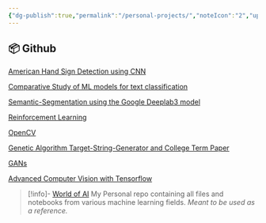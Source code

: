 ```yaml
---
{"dg-publish":true,"permalink":"/personal-projects/","noteIcon":"2","updated":"2024-05-22T19:31:28.493+05:30"}
---
```



## 📦 Github

[American Hand Sign Detection using CNN](https://github.com/proy9714/American-Hand-Sign-Detection-using-CNN)

[Comparative Study of ML models for text classification](https://github.com/proy9714/Comparative-Study-of-ML-models-for-Text-Classification)

[Semantic-Segmentation using the Google Deeplab3 model](https://github.com/proy9714/Semantic-Segmentation)

[Reinforcement Learning](https://github.com/proy9714/ReinforcementLearning)

[OpenCV](https://github.com/proy9714/OpenCV)

[Genetic Algorithm Target-String-Generator and College Term Paper](https://github.com/proy9714/Genetic-Algorithm-Target-String-Generator-and-Term-Papers)

[GANs](https://github.com/proy9714/GANs)

[Advanced Computer Vision with Tensorflow](https://github.com/proy9714/AdvancedComputerVisionUsingTensorflow)

> [!info]- [World of AI](https://github.com/proy9714/World-Of-AI)
> 	My Personal repo containing all files and notebooks from various machine learning fields.
> 	*Meant to be used as a reference.*
